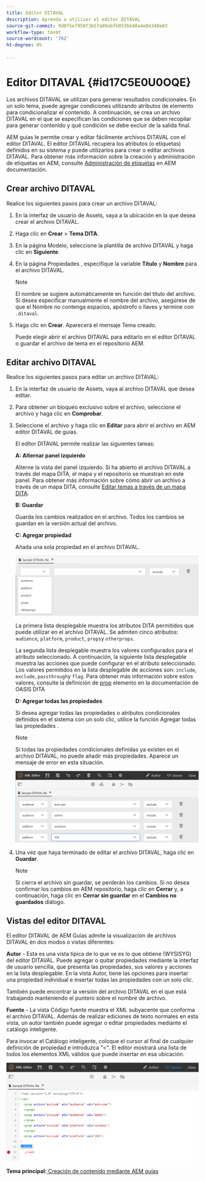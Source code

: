 ```yaml
---
title: Editor DITAVAL
description: Aprenda a utilizar el editor DITAVAL
source-git-commit: 9d0f5e7958f3b57a89abfb053bb40a4e84348e03
workflow-type: tm+mt
source-wordcount: '762'
ht-degree: 0%

---
```



# Editor DITAVAL {#id17C5E0U0OQE}

Los archivos DITAVAL se utilizan para generar resultados condicionales. En un solo tema, puede agregar condiciones utilizando atributos de elemento para condicionalizar el contenido. A continuación, se crea un archivo DITAVAL en el que se especifican las condiciones que se deben recopilar para generar contenido y qué condición se debe excluir de la salida final.

AEM guías le permite crear y editar fácilmente archivos DITAVAL con el editor DITAVAL. El editor DITAVAL recupera los atributos \(o etiquetas\) definidos en su sistema y puede utilizarlos para crear o editar archivos DITAVAL. Para obtener más información sobre la creación y administración de etiquetas en AEM, consulte [Administración de etiquetas](https://experienceleague.adobe.com/docs/experience-manager-cloud-service/sites/authoring/features/tags.html?lang=en) en AEM documentación.

## Crear archivo DITAVAL

Realice los siguientes pasos para crear un archivo DITAVAL:

1. En la interfaz de usuario de Assets, vaya a la ubicación en la que desea crear el archivo DITAVAL.

1. Haga clic en **Crear** \> **Tema DITA**.

1. En la página Modelo, seleccione la plantilla de archivo DITAVAL y haga clic en **Siguiente**.

1. En la página Propiedades , especifique la variable **Título** y **Nombre** para el archivo DITAVAL.

   >[!NOTE]
   >
   > El nombre se sugiere automáticamente en función del título del archivo. Si desea especificar manualmente el nombre del archivo, asegúrese de que el Nombre no contenga espacios, apóstrofo o llaves y termine con `.ditaval`.

1. Haga clic en **Crear**. Aparecerá el mensaje Tema creado.

   Puede elegir abrir el archivo DITAVAL para editarlo en el editor DITAVAL o guardar el archivo de tema en el repositorio AEM.


## Editar archivo DITAVAL

Realice los siguientes pasos para editar un archivo DITAVAL:

1. En la interfaz de usuario de Assets, vaya al archivo DITAVAL que desea editar.
1. Para obtener un bloqueo exclusivo sobre el archivo, seleccione el archivo y haga clic en **Comprobar**.
1. Seleccione el archivo y haga clic en **Editar** para abrir el archivo en AEM editor DITAVAL de guías.

   El editor DITAVAL permite realizar las siguientes tareas:

   **A: Alternar panel izquierdo**

   Alterne la vista del panel izquierdo. Si ha abierto el archivo DITAVAL a través del mapa DITA, el mapa y el repositorio se muestran en este panel. Para obtener más información sobre cómo abrir un archivo a través de un mapa DITA, consulte [Editar temas a través de un mapa DITA](map-editor-advanced-map-editor.md#id17ACJ0F0FHS).

   **B: Guardar**

   Guarda los cambios realizados en el archivo. Todos los cambios se guardan en la versión actual del archivo.

   **C: Agregar propiedad**

   Añada una sola propiedad en el archivo DITAVAL.

   ![](images/ditaval-editor-props.png)

   La primera lista desplegable muestra los atributos DITA permitidos que puede utilizar en el archivo DITAVAL. Se admiten cinco atributos: `audience`, `platform`, `product`, `props`y `otherprops`.

   La segunda lista desplegable muestra los valores configurados para el atributo seleccionado. A continuación, la siguiente lista desplegable muestra las acciones que puede configurar en el atributo seleccionado. Los valores permitidos en la lista desplegable de acciones son: `include`, `exclude`, `passthrough`y `flag`. Para obtener más información sobre estos valores, consulte la definición de [prop](http://docs.oasis-open.org/dita/dita/v1.3/errata01/os/complete/part3-all-inclusive/langRef/ditaval/ditaval-prop.html#ditaval-prop) elemento en la documentación de OASIS DITA

   **D: Agregar todas las propiedades**

   Si desea agregar todas las propiedades o atributos condicionales definidos en el sistema con un solo clic, utilice la función Agregar todas las propiedades .

   >[!NOTE]
   >
   > Si todas las propiedades condicionales definidas ya existen en el archivo DITAVAL, no puede añadir más propiedades. Aparece un mensaje de error en esta situación.

   ![](images/ditaval-all-props.png)

1. Una vez que haya terminado de editar el archivo DITAVAL, haga clic en **Guardar**.

   >[!NOTE]
   >
   > Si cierra el archivo sin guardar, se perderán los cambios. Si no desea confirmar los cambios en AEM repositorio, haga clic en **Cerrar** y, a continuación, haga clic en **Cerrar sin guardar** en el **Cambios no guardados** diálogo.


## Vistas del editor DITAVAL

El editor DITAVAL de AEM Guías admite la visualización de archivos DITAVAL en dos modos o vistas diferentes:

**Autor** - Esta es una vista típica de lo que ve es lo que obtiene \(WYSISYG\) del editor DITAVAL. Puede agregar o quitar propiedades mediante la interfaz de usuario sencilla, que presenta las propiedades, sus valores y acciones en la lista desplegable. En la vista Autor, tiene las opciones para insertar una propiedad individual e insertar todas las propiedades con un solo clic.

También puede encontrar la versión del archivo DITAVAL en el que está trabajando manteniendo el puntero sobre el nombre de archivo.

**Fuente** - La vista Código fuente muestra el XML subyacente que conforma el archivo DITAVAL. Además de realizar ediciones de texto normales en esta vista, un autor también puede agregar o editar propiedades mediante el catálogo inteligente.

Para invocar el Catálogo inteligente, coloque el cursor al final de cualquier definición de propiedad e introduzca &quot;&lt;&quot;. El editor mostrará una lista de todos los elementos XML válidos que puede insertar en esa ubicación.

![](images/ditaval-source-view.png)

**Tema principal:**[ Creación de contenido mediante AEM guías](authoring-content-xml-doc.md)

